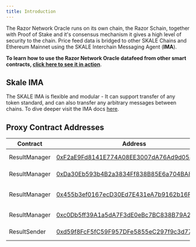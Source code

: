 ```yaml
---
title: Introduction
---
```


The Razor Network Oracle runs on its own chain, the Razor Schain, together with Proof of Stake and it's consensus mechanism it gives a high level of security to the chain. Price feed data is bridged to other SKALE Chains and Ethereum Mainnet using the SKALE Interchain Messaging Agent (**IMA**).

**To learn how to use the Razor Network Oracle datafeed from other smart contracts, [click here to see it in action](/docs/data-feeds/consuming-data-feeds)**.

## Skale IMA

The SKALE IMA is flexible and modular - It can support transfer of any token standard, and can also transfer any arbitrary messages between chains. To dive deeper visit the IMA docs [here](https://docs.skale.network/ima/1.3.x/).

## Proxy Contract Addresses

| Contract      | Address                                                                                                                                                             | Chain Name             |
| ------------- | ------------------------------------------------------------------------------------------------------------------------------------------------------------------- | ---------------------- |
| ResultManager | [0xF2aE9Fd8141E774A08EE3007dA76Ad9d058e713C](https://attractive-merope.explorer.staging-v2.skalenodes.com/address/0xF2aE9Fd8141E774A08EE3007dA76Ad9d058e713C/)      | attractive-merope      |
| ResultManager | [0xDa30Eb593b4B2a3834Ff838B85E6a704BA885C84](https://explorer.zksync.io/address/0xda30eb593b4b2a3834ff838b85e6a704ba885c84)                                         | zkSync2-Testnet        |
| ResultManager | [0x455b3ef0167ecD30Ed7E431eA7b9162b16FE9566](https://actual-secret-cebalrai.explorer.staging-v2.skalenodes.com/address/0x455b3ef0167ecD30Ed7E431eA7b9162b16FE9566/) | actual-secret-cebalrai |
| ResultManager | [0xc0Db5ff39A1a5dA7F3dE0eBc7BC838B79A259A75](https://rinkeby.etherscan.io/address/0xc0Db5ff39A1a5dA7F3dE0eBc7BC838B79A259A75)                                       | rinkeby (deprecated)   |
| ResultSender  | [0xd59f8FcF5fC59F957DFe5855eC297f9c3d77ED99](https://whispering-turais.explorer.staging-v2.skalenodes.com/address/0xd59f8FcF5fC59F957DFe5855eC297f9c3d77ED99/)      | whispering-turais      |
